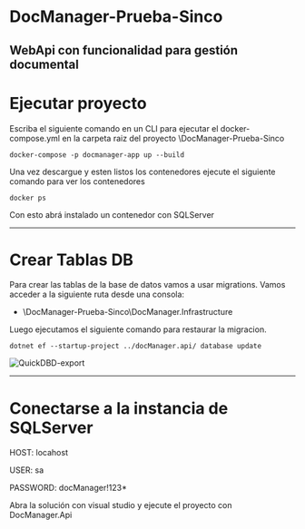 # DocManager-Prueba-Sinco

WebApi con funcionalidad para gestión documental
---

# Ejecutar proyecto
Escriba el siguiente comando en un CLI para ejecutar el docker-compose.yml en la carpeta raiz del proyecto  \DocManager-Prueba-Sinco
```shell
docker-compose -p docmanager-app up --build
```

Una vez descargue y esten listos los contenedores ejecute el siguiente comando para ver los contenedores

```shell
docker ps 
```
Con esto abrá instalado un contenedor con SQLServer

---
# Crear Tablas DB

Para crear las tablas de la base de datos vamos a usar migrations.
Vamos acceder a la siguiente ruta desde una consola: 

- \DocManager-Prueba-Sinco\DocManager.Infrastructure

Luego ejecutamos el siguiente comando para restaurar la migracion.

```shell
dotnet ef --startup-project ../docManager.api/ database update
```
![QuickDBD-export](https://github.com/user-attachments/assets/01385424-a34b-4636-a7be-50ba3b4fd7c2)

---
# Conectarse a la instancia de SQLServer

HOST: locahost

USER: sa

PASSWORD: docManager!123*

Abra la solución con visual studio y ejecute el proyecto con DocManager.Api

